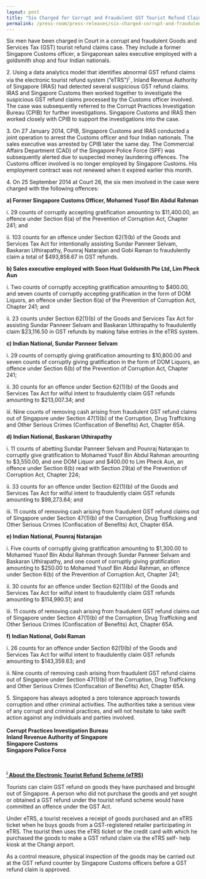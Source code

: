 ```yaml
---
layout: post
title: "Six Charged for Corrupt and Fraudulent GST Tourist Refund Claims"
permalink: /press-room/press-releases/six-charged-corrupt-and-fraudulent-gst-tourist-refund-claims/
---
```

Six men have been charged in Court in a corrupt and fraudulent Goods and Services Tax (GST) tourist refund claims case. They include a former Singapore Customs officer, a Singaporean sales executive employed with a goldsmith shop and four Indian nationals.

2\.         Using a data analytics model that identifies abnormal GST refund claims via the electronic tourist refund system (&ldquo;eTRS&rdquo;)<sup>i&nbsp;</sup>, Inland Revenue Authority of Singapore (IRAS) had detected several suspicious GST refund claims. IRAS and Singapore Customs then worked together to investigate the suspicious GST refund claims processed by the Customs officer involved. The case was subsequently referred to the Corrupt Practices Investigation Bureau (CPIB) for further investigations. Singapore Customs and IRAS then worked closely with CPIB to support the investigations into the case.

3\.         On 27 January 2014, CPIB, Singapore Customs and IRAS conducted a joint operation to arrest the Customs officer and four Indian nationals. The sales executive was arrested by CPIB later the same day. The Commercial Affairs Department (CAD) of the Singapore Police Force (SPF) was subsequently alerted due to suspected money laundering offences. The Customs officer involved is no longer employed by Singapore Customs. His employment contract was not renewed when it expired earlier this month.

4\.         On 25 September 2014 at Court 26, the six men involved in the case were charged with the following offences:

**a) Former Singapore Customs Officer, Mohamed Yusof Bin Abdul Rahman**

i. 29 counts of corruptly accepting gratification amounting to $11,400.00, an offence under Section 6(a) of the Prevention of Corruption Act, Chapter 241; and

ii. 103 counts for an offence under Section 62(1)(b) of the Goods and Services Tax Act for intentionally assisting Sundar Panneer Selvam, Baskaran Uthirapathy, Pounraj Natarajan and Gobi Raman to fraudulently claim a total of $493,858.67 in GST refunds.

**b) Sales executive employed with Soon Huat Goldsmith Pte Ltd, Lim Pheck Aun**

i. Two counts of corruptly accepting gratification amounting to $400.00, and seven counts of corruptly accepting gratification in the form of DOM Liquors, an offence under Section 6(a) of the Prevention of Corruption Act, Chapter 241; and

ii. 23 counts under Section 62(1)(b) of the Goods and Services Tax Act for assisting Sundar Panneer Selvam and Baskaran Uthirapathy to fraudulently claim $23,116.50 in GST refunds by making false entries in the eTRS system.

**c) Indian National, Sundar Panneer Selvam**

i. 29 counts of corruptly giving gratification amounting to $10,800.00 and seven counts of corruptly giving gratification in the form of DOM Liquors, an offence under Section 6(b) of the Prevention of Corruption Act, Chapter 241;

ii. 30 counts for an offence under Section 62(1)(b) of the Goods and Services Tax Act for wilful intent to fraudulently claim GST refunds amounting to $213,007.34; and

iii. Nine counts of removing cash arising from fraudulent GST refund claims out of Singapore under Section 47(1)(b) of the Corruption, Drug Trafficking and Other Serious Crimes (Confiscation of Benefits) Act, Chapter 65A.

**d) Indian National, Baskaran Uthirapathy**

i. 11 counts of abetting Sundar Panneer Selvam and Pounraj Natarajan to corruptly give gratification to Mohamed Yusof Bin Abdul Rahman amounting to $3,550.00, and one DOM Liquor and $400.00 to Lim Pheck Aun, an offence under Section 6(b) read with Section 29(a) of the Prevention of Corruption Act, Chapter 224;

ii. 33 counts for an offence under Section 62(1)(b) of the Goods and Services Tax Act for wilful intent to fraudulently claim GST refunds amounting to $98,273.64; and

iii. 11 counts of removing cash arising from fraudulent GST refund claims out of Singapore under Section 47(1)(b) of the Corruption, Drug Trafficking and Other Serious Crimes (Confiscation of Benefits) Act, Chapter 65A.

**e) Indian National, Pounraj Natarajan**

i. Five counts of corruptly giving gratification amounting to $1,300.00 to Mohamed Yusof Bin Abdul Rahman through Sundar Panneer Selvam and Baskaran Uthirapathy, and one count of corruptly giving gratification amounting to $250.00 to Mohamed Yusof Bin Abdul Rahman, an offence under Section 6(b) of the Prevention of Corruption Act, Chapter 241;

ii. 30 counts for an offence under Section 62(1)(b) of the Goods and Services Tax Act for wilful intent to fraudulently claim GST refunds amounting to $114,990.51; and

iii. 11 counts of removing cash arising from fraudulent GST refund claims out of Singapore under Section 47(1)(b) of the Corruption, Drug Trafficking and Other Serious Crimes (Confiscation of Benefits) Act, Chapter 65A.

**f) Indian National, Gobi Raman**

i. 26 counts for an offence under Section 62(1)(b) of the Goods and Services Tax Act for wilful intent to fraudulently claim GST refunds amounting to $143,359.63; and

ii. Nine counts of removing cash arising from fraudulent GST refund claims out of Singapore under Section 47(1)(b) of the Corruption, Drug Trafficking and Other Serious Crimes (Confiscation of Benefits) Act, Chapter 65A.

5\.         Singapore has always adopted a zero tolerance approach towards corruption and other criminal activities. The authorities take a serious view of any corrupt and criminal practices, and will not hesitate to take swift action against any individuals and parties involved.
<br/><br/>**Corrupt Practices Investigation Bureau**<br/>
**Inland Revenue Authority of Singapore**<br/>
**Singapore Customs**<br/>
**Singapore Police Force**

<br/>
<p><u><strong><sup>i</sup>&nbsp;About the Electronic Tourist Refund Scheme (eTRS)</strong></u></p>

Tourists can claim GST refund on goods they have purchased and brought out of Singapore. A person who did not purchase the goods and yet sought or obtained a GST refund under the tourist refund scheme would have committed an offence under the GST Act.

Under eTRS, a tourist receives a receipt of goods purchased and an eTRS ticket when he buys goods from a GST-registered retailer participating in eTRS. The tourist then uses the eTRS ticket or the credit card with which he purchased the goods to make a GST refund claim via the eTRS self- help kiosk at the Changi airport.

As a control measure, physical inspection of the goods may be carried out at the GST refund counter by Singapore Customs officers before a GST refund claim is approved.

